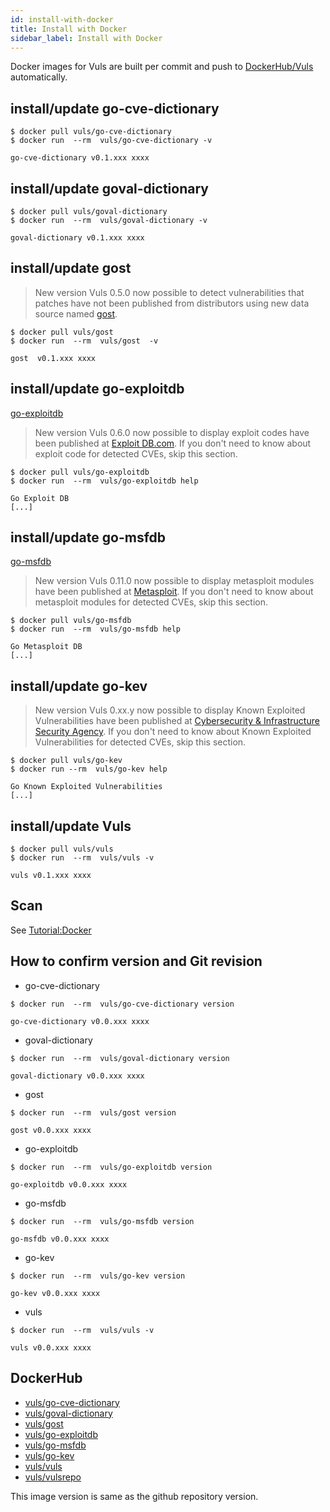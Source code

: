 ```yaml
---
id: install-with-docker
title: Install with Docker
sidebar_label: Install with Docker
---
```


Docker images for Vuls are built per commit and push to [DockerHub/Vuls](https://hub.docker.com/u/vuls/) automatically.

## install/update go-cve-dictionary

```console
$ docker pull vuls/go-cve-dictionary
$ docker run  --rm  vuls/go-cve-dictionary -v

go-cve-dictionary v0.1.xxx xxxx
```

## install/update goval-dictionary

```console
$ docker pull vuls/goval-dictionary
$ docker run  --rm  vuls/goval-dictionary -v

goval-dictionary v0.1.xxx xxxx
```

## install/update gost

> New version Vuls 0.5.0 now possible to detect vulnerabilities that patches have not been published from distributors using new data source named [gost](https://github.com/vulsio/gost).

```console
$ docker pull vuls/gost
$ docker run  --rm  vuls/gost  -v

gost  v0.1.xxx xxxx
```

## install/update go-exploitdb

[go-exploitdb](https://github.com/vulsio/go-exploitdb)
> New version Vuls 0.6.0 now possible to display exploit codes have been published at [Exploit DB.com](https://www.exploit-db.com/). If you don't need to know about exploit code for detected CVEs, skip this section.

```console
$ docker pull vuls/go-exploitdb
$ docker run  --rm  vuls/go-exploitdb help

Go Exploit DB
[...]
```

## install/update go-msfdb

[go-msfdb](https://github.com/vulsio/go-msfdb)
> New version Vuls 0.11.0 now possible to display metasploit modules have been published at [Metasploit](https://github.com/rapid7/metasploit-framework). If you don't need to know about metasploit modules for detected CVEs, skip this section.

```console
$ docker pull vuls/go-msfdb
$ docker run  --rm  vuls/go-msfdb help

Go Metasploit DB
[...]
```

## install/update go-kev
> New version Vuls 0.xx.y now possible to display Known Exploited Vulnerabilities have been published at [Cybersecurity & Infrastructure Security Agency](https://www.cisa.gov/known-exploited-vulnerabilities-catalog). If you don't need to know about Known Exploited Vulnerabilities for detected CVEs, skip this section.

```console
$ docker pull vuls/go-kev
$ docker run --rm  vuls/go-kev help

Go Known Exploited Vulnerabilities
[...]
```
## install/update Vuls

```console
$ docker pull vuls/vuls
$ docker run  --rm  vuls/vuls -v

vuls v0.1.xxx xxxx
```

## Scan

See [Tutorial:Docker](tutorial-docker.md)

## How to confirm version and Git revision

- go-cve-dictionary

```console
$ docker run  --rm  vuls/go-cve-dictionary version

go-cve-dictionary v0.0.xxx xxxx
```

- goval-dictionary

```console
$ docker run  --rm  vuls/goval-dictionary version

goval-dictionary v0.0.xxx xxxx
```

- gost

```console
$ docker run  --rm  vuls/gost version

gost v0.0.xxx xxxx
```

- go-exploitdb

```console
$ docker run  --rm  vuls/go-exploitdb version

go-exploitdb v0.0.xxx xxxx
```

- go-msfdb

```console
$ docker run  --rm  vuls/go-msfdb version

go-msfdb v0.0.xxx xxxx
```

- go-kev

```console
$ docker run  --rm  vuls/go-kev version

go-kev v0.0.xxx xxxx
```

- vuls

```console
$ docker run  --rm  vuls/vuls -v

vuls v0.0.xxx xxxx
```

## DockerHub

- [vuls/go-cve-dictionary](https://hub.docker.com/r/vuls/go-cve-dictionary/)
- [vuls/goval-dictionary](https://hub.docker.com/r/vuls/goval-dictionary/)
- [vuls/gost](https://hub.docker.com/r/vuls/gost/)
- [vuls/go-exploitdb](https://hub.docker.com/r/vuls/go-exploitdb/)
- [vuls/go-msfdb](https://hub.docker.com/r/vuls/go-msfdb/)
- [vuls/go-kev](https://hub.docker.com/r/vuls/go-kev/)
- [vuls/vuls](https://hub.docker.com/r/vuls/vuls/)
- [vuls/vulsrepo](https://hub.docker.com/r/vuls/vulsrepo/)

This image version is same as the github repository version.
